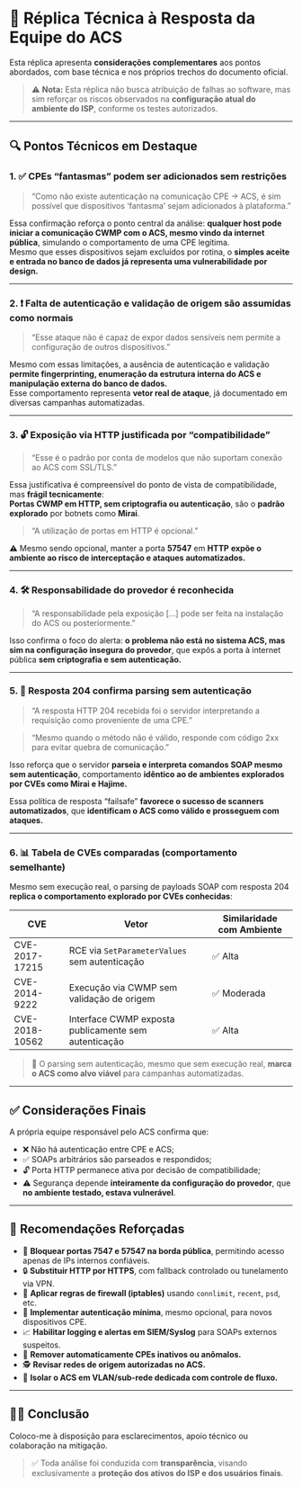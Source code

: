 # 📄 Réplica Técnica à Resposta da Equipe do ACS

Esta réplica apresenta **considerações complementares** aos pontos abordados, com base técnica e nos próprios trechos do documento oficial.

> ⚠️ **Nota:** Esta réplica não busca atribuição de falhas ao software, mas sim reforçar os riscos observados na **configuração atual do ambiente do ISP**, conforme os testes autorizados.

---

## 🔍 Pontos Técnicos em Destaque

### 1. ✅ CPEs “fantasmas” podem ser adicionados sem restrições

> “Como não existe autenticação na comunicação CPE -> ACS, é sim possível que dispositivos ‘fantasma’ sejam adicionados à plataforma.”

Essa confirmação reforça o ponto central da análise: **qualquer host pode iniciar a comunicação CWMP com o ACS, mesmo vindo da internet pública**, simulando o comportamento de uma CPE legítima.  
Mesmo que esses dispositivos sejam excluídos por rotina, o **simples aceite e entrada no banco de dados já representa uma vulnerabilidade por design.**

---

### 2. ❗ Falta de autenticação e validação de origem são assumidas como normais

> “Esse ataque não é capaz de expor dados sensíveis nem permite a configuração de outros dispositivos.”

Mesmo com essas limitações, a ausência de autenticação e validação **permite fingerprinting, enumeração da estrutura interna do ACS e manipulação externa do banco de dados.**  
Esse comportamento representa **vetor real de ataque**, já documentado em diversas campanhas automatizadas.

---

### 3. 🔓 Exposição via HTTP justificada por “compatibilidade”

> “Esse é o padrão por conta de modelos que não suportam conexão ao ACS com SSL/TLS.”

Essa justificativa é compreensível do ponto de vista de compatibilidade, mas **frágil tecnicamente**:  
**Portas CWMP em HTTP, sem criptografia ou autenticação**, são o **padrão explorado** por botnets como **Mirai**.

> “A utilização de portas em HTTP é opcional.”

⚠️ Mesmo sendo opcional, manter a porta **57547** em **HTTP** **expõe o ambiente ao risco de interceptação e ataques automatizados.**

---

### 4. 🛠️ Responsabilidade do provedor é reconhecida

> “A responsabilidade pela exposição [...] pode ser feita na instalação do ACS ou posteriormente.”

Isso confirma o foco do alerta: **o problema não está no sistema ACS, mas sim na configuração insegura do provedor**, que expôs a porta à internet pública **sem criptografia e sem autenticação.**

---

### 5. 📡 Resposta 204 confirma parsing sem autenticação

> “A resposta HTTP 204 recebida foi o servidor interpretando a requisição como proveniente de uma CPE.”

> “Mesmo quando o método não é válido, responde com código 2xx para evitar quebra de comunicação.”

Isso reforça que o servidor **parseia e interpreta comandos SOAP mesmo sem autenticação**, comportamento **idêntico ao de ambientes explorados por CVEs como Mirai e Hajime.**

Essa política de resposta “failsafe” **favorece o sucesso de scanners automatizados**, que **identificam o ACS como válido e prosseguem com ataques.**

---

### 6. 📊 Tabela de CVEs comparadas (comportamento semelhante)

Mesmo sem execução real, o parsing de payloads SOAP com resposta 204 **replica o comportamento explorado por CVEs conhecidas**:

| CVE               |                Vetor                                | Similaridade com Ambiente  |
|-------------------|-----------------------------------------------------|----------------------------|
| CVE-2017-17215    | RCE via `SetParameterValues` sem autenticação       | ✅ Alta                    |
| CVE-2014-9222     | Execução via CWMP sem validação de origem           | ✅ Moderada                |
| CVE-2018-10562    | Interface CWMP exposta publicamente sem autenticação| ✅ Alta                    |

> 🔎 O parsing sem autenticação, mesmo que sem execução real, **marca o ACS como alvo viável** para campanhas automatizadas.

---

## ✅ Considerações Finais

A própria equipe responsável pelo ACS confirma que:

- ❌ Não há autenticação entre CPE e ACS;
- ✅ SOAPs arbitrários são parseados e respondidos;
- 🔓 Porta HTTP permanece ativa por decisão de compatibilidade;
- ⚠️ Segurança depende **inteiramente da configuração do provedor**, que **no ambiente testado, estava vulnerável**.

---

## 🔐 Recomendações Reforçadas

- 🔐 **Bloquear portas 7547 e 57547 na borda pública**, permitindo acesso apenas de IPs internos confiáveis.
- 🔒 **Substituir HTTP por HTTPS**, com fallback controlado ou tunelamento via VPN.
- 🧱 **Aplicar regras de firewall (iptables)** usando `connlimit`, `recent`, `psd`, etc.
- 🧪 **Implementar autenticação mínima**, mesmo opcional, para novos dispositivos CPE.
- 📈 **Habilitar logging e alertas em SIEM/Syslog** para SOAPs externos suspeitos.
- 🧼 **Remover automaticamente CPEs inativos ou anômalos.**
- 🕵️ **Revisar redes de origem autorizadas no ACS.**
- 📶 **Isolar o ACS em VLAN/sub-rede dedicada com controle de fluxo.**

---

## 🙋‍♂️ Conclusão

Coloco-me à disposição para esclarecimentos, apoio técnico ou colaboração na mitigação.

> ✅ Toda análise foi conduzida com **transparência**, visando exclusivamente a **proteção dos ativos do ISP e dos usuários finais**.
